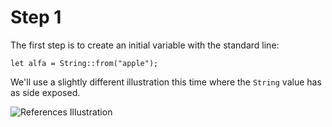 # Step 1

The first step is to create an initial
variable with the standard line:

```rust,noplayground
let alfa = String::from("apple");
```

We'll use a slightly different illustration
this time where the `String` value has
as side exposed.

![References Illustration](/images/references-1.png)
